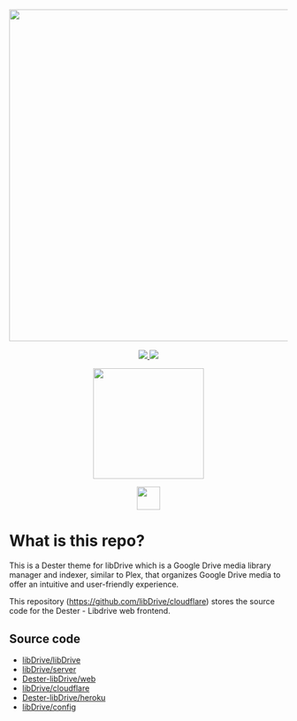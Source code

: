 <a href="#">
  <h3 align="center">
    <img src="https://i.ibb.co/HVB5Dw1/lib-Drive-Header.png" width="600px" />
  </h3>
</a>
<p align="center">
  <a href="https://github.com/libDrive/libDrive/releases">
    <img src="https://img.shields.io/github/downloads/libDrive/libDrive/total?color=%234197fe&style=for-the-badge" />
  </a>
  <a href="https://github.com/libDrive/libDrive/releases/latest">
    <img src="https://img.shields.io/github/v/release/libDrive/libDrive?color=%234197fe&style=for-the-badge" />
  </a>
</p>
<p align="center">
  <a href="https://heroku.com/deploy?template=https://github.com/Dester-Alken/Dester-Libdrive-Heroku">
    <img src="https://img.shields.io/badge/Deploy%20To%20Heroku-blueviolet?style=for-the-badge&logo=heroku" width="200" />
  </a>
</p>
<p align="center">
  <a href="https://t.me/libdrive_support">
    <img src="https://upload.wikimedia.org/wikipedia/commons/thumb/8/82/Telegram_logo.svg/42px-Telegram_logo.svg.png" width="42" />
  </a>
</p>

# What is this repo?

This is a Dester theme for libDrive which is a Google Drive media library manager and indexer, similar to Plex, that organizes Google Drive media to offer an intuitive and user-friendly experience.

This repository (<https://github.com/libDrive/cloudflare>) stores the source code for the Dester - Libdrive web frontend.

## Source code

- [libDrive/libDrive](https://github.com/libDrive/libDrive)
- [libDrive/server](https://github.com/libDrive/server)
- [Dester-libDrive/web](https://github.com/libDrive/web)
- [libDrive/cloudflare](https://github.com/libDrive/cloudflare)
- [Dester-libDrive/heroku](https://github.com/libDrive/heroku)
- [libDrive/config](https://github.com/libDrive/config)
